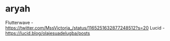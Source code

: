# aryah
Flutterwave -  https://twitter.com/MssVictoria_/status/1165251632877248512?s=20
Lucid - https://lucid.blog/olajesuadelugba/posts

